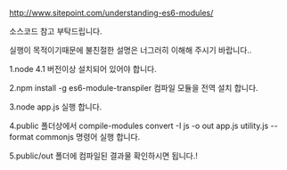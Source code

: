 http://www.sitepoint.com/understanding-es6-modules/

소스코드 참고 부탁드립니다.

실행이 목적이기때문에 불친절한 설명은 너그러히 이해해 주시기 바랍니다..

1.node 4.1 버전이상 설치되어 있어야 합니다. 

2.npm install -g es6-module-transpiler   컴파일 모듈을 전역 설치 합니다.

3.node app.js 실행 합니다.

4.public 폴더상에서 compile-modules convert -I js -o out app.js utility.js --format commonjs 명령어 실행 합니다.

5.public/out 폴더에 컴파일된 결과물 확인하시면 됩니다.!

